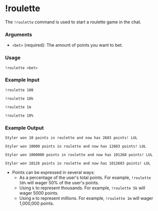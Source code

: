 # !roulette

The `!roulette` command is used to start a roulette game in the chat.

### Arguments

- `<bet>` (required): The amount of points you want to bet.

### Usage

```
!roulette <bet>
```

### Example Input

```
!roulette 100

!roulette 10k

!roulette 1m

!roulette 10%
```

### Example Output

```
Styler won 10 points in roulette and now has 2683 points! LUL 

Styler won 10000 points in roulette and now has 12683 points! LUL

Styler won 1000000 points in roulette and now has 101268 points! LUL

Styler won 10126 points in roulette and now has 1012683 points! LUL
```

- Points can be expressed in several ways:
  - As a percentage of the user's total points. For example, `!roulette 50%` will wager 50% of the user's points.
  - Using `k` to represent thousands. For example, `!roulette 5k` will wager 5000 points.
  - Using `m` to represent millions. For example, `!roulette 1m` will wager 1,000,000 points.
